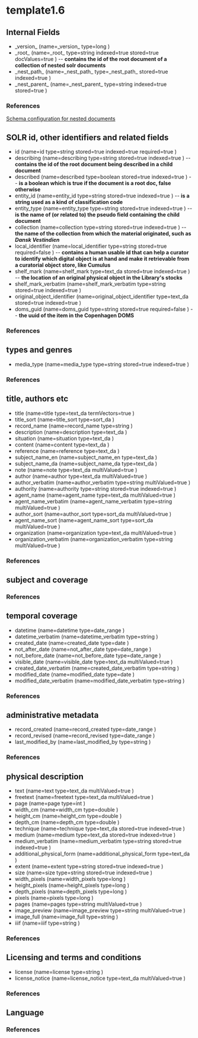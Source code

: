 # template1.6

## Internal Fields 
      
  
* \_version\_ (name=\_version\_ type=long )   
* \_root\_ (name=\_root\_ type=string indexed=true stored=true docValues=true )  -- **contains the id of the root document of a collection of nested solr documents**  
* \_nest\_path\_ (name=\_nest\_path\_ type=\_nest\_path\_ stored=true indexed=true )   
* \_nest\_parent\_ (name=\_nest\_parent\_ type=string indexed=true stored=true ) 
  
### References
  
[Schema configuration for nested documents](https://solr.apache.org/guide/8_10/indexing-nested-documents.html#schema-configuration) 


## SOLR id, other identifiers and related fields 
      
  
* id (name=id type=string stored=true indexed=true required=true )   
* describing (name=describing type=string stored=true indexed=true )  -- **contains the id of the root document being described in a child document**  
* described (name=described type=boolean stored=true indexed=true )  -- **is a boolean which is true if the document is a root doc, false otherwise**  
* entity\_id (name=entity\_id type=string stored=true indexed=true )  -- **is a string used as a kind of classification code**  
* entity\_type (name=entity\_type type=string stored=true indexed=true )  -- **is the name of (or related to) the pseudo field containing the child document**  
* collection (name=collection type=string stored=true indexed=true )  -- **the name of the collection from which the material originated, such as _Dansk Vestindien_**  
* local\_identifier (name=local\_identifier type=string stored=true required=false )  -- **contains a human usable id that can help a curator to identify which digital object is at hand and make it retrievable from a curatorial object store, like Cumulus**  
* shelf\_mark (name=shelf\_mark type=text\_da stored=true indexed=true )  -- **the location of an original physical object in the Library's stocks**  
* shelf\_mark\_verbatim (name=shelf\_mark\_verbatim type=string stored=true indexed=true )   
* original\_object\_identifier (name=original\_object\_identifier type=text\_da stored=true indexed=true )   
* doms\_guid (name=doms\_guid type=string stored=true required=false )  -- **the uuid of the item in the Copenhagen DOMS**
  
### References
  


## types and genres 
      
  
* media\_type (name=media\_type type=string stored=true indexed=true ) 
  
### References
  


## title, authors etc 
      
  
* title (name=title type=text\_da termVectors=true )   
* title\_sort (name=title\_sort type=sort\_da )   
* record\_name (name=record\_name type=string )   
* description (name=description type=text\_da )   
* situation (name=situation type=text\_da )   
* content (name=content type=text\_da )   
* reference (name=reference type=text\_da )   
* subject\_name\_en (name=subject\_name\_en type=text\_da )   
* subject\_name\_da (name=subject\_name\_da type=text\_da )   
* note (name=note type=text\_da multiValued=true )   
* author (name=author type=text\_da multiValued=true )   
* author\_verbatim (name=author\_verbatim type=string multiValued=true )   
* authority (name=authority type=string stored=true indexed=true )   
* agent\_name (name=agent\_name type=text\_da multiValued=true )   
* agent\_name\_verbatim (name=agent\_name\_verbatim type=string multiValued=true )   
* author\_sort (name=author\_sort type=sort\_da multiValued=true )   
* agent\_name\_sort (name=agent\_name\_sort type=sort\_da multiValued=true )   
* organization (name=organization type=text\_da multiValued=true )   
* organization\_verbatim (name=organization\_verbatim type=string multiValued=true ) 
  
### References
  


## subject and coverage 
      

  
### References
  


## temporal coverage 
      
  
* datetime (name=datetime type=date\_range )   
* datetime\_verbatim (name=datetime\_verbatim type=string )   
* created\_date (name=created\_date type=date )   
* not\_after\_date (name=not\_after\_date type=date\_range )   
* not\_before\_date (name=not\_before\_date type=date\_range )   
* visible\_date (name=visible\_date type=text\_da multiValued=true )   
* created\_date\_verbatim (name=created\_date\_verbatim type=string )   
* modified\_date (name=modified\_date type=date )   
* modified\_date\_verbatim (name=modified\_date\_verbatim type=string ) 
  
### References
  


## administrative metadata 
      
  
* record\_created (name=record\_created type=date\_range )   
* record\_revised (name=record\_revised type=date\_range )   
* last\_modified\_by (name=last\_modified\_by type=string ) 
  
### References
  


## physical description 
      
  
* text (name=text type=text\_da multiValued=true )   
* freetext (name=freetext type=text\_da multiValued=true )   
* page (name=page type=int )   
* width\_cm (name=width\_cm type=double )   
* height\_cm (name=height\_cm type=double )   
* depth\_cm (name=depth\_cm type=double )   
* technique (name=technique type=text\_da stored=true indexed=true )   
* medium (name=medium type=text\_da stored=true indexed=true )   
* medium\_verbatim (name=medium\_verbatim type=string stored=true indexed=true )   
* additional\_physical\_form (name=additional\_physical\_form type=text\_da )   
* extent (name=extent type=string stored=true indexed=true )   
* size (name=size type=string stored=true indexed=true )   
* width\_pixels (name=width\_pixels type=long )   
* height\_pixels (name=height\_pixels type=long )   
* depth\_pixels (name=depth\_pixels type=long )   
* pixels (name=pixels type=long )   
* pages (name=pages type=string multiValued=true )   
* image\_preview (name=image\_preview type=string multiValued=true )   
* image\_full (name=image\_full type=string )   
* iiif (name=iiif type=string ) 
  
### References
  


## Licensing and terms and conditions 
      
  
* license (name=license type=string )   
* license\_notice (name=license\_notice type=text\_da multiValued=true ) 
  
### References
  


## Language 
      

  
### References
  
